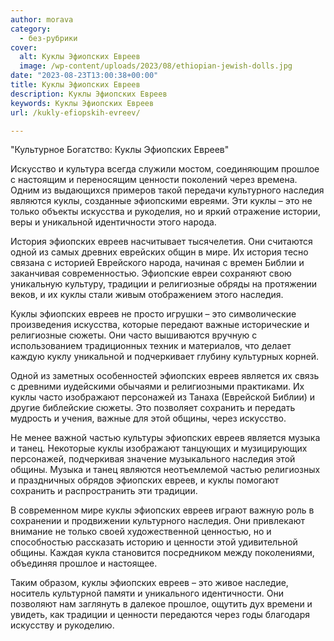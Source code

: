 ```yaml
---
author: morava
category:
  - без-рубрики
cover:
  alt: Куклы Эфиопских Евреев
  image: /wp-content/uploads/2023/08/ethiopian-jewish-dolls.jpg
date: "2023-08-23T13:00:38+00:00"
title: Куклы Эфиопских Евреев
description: Куклы Эфиопских Евреев
keywords: Куклы Эфиопских Евреев
url: /kukly-efiopskih-evreev/

---
```

"Культурное Богатство: Куклы Эфиопских Евреев"

Искусство и культура всегда служили мостом, соединяющим прошлое с настоящим и переносящим ценности поколений через времена. Одним из выдающихся примеров такой передачи культурного наследия являются куклы, созданные эфиопскими евреями. Эти куклы – это не только объекты искусства и рукоделия, но и яркий отражение истории, веры и уникальной идентичности этого народа.

История эфиопских евреев насчитывает тысячелетия. Они считаются одной из самых древних еврейских общин в мире. Их история тесно связана с историей Еврейского народа, начиная с времен Библии и заканчивая современностью. Эфиопские евреи сохраняют свою уникальную культуру, традиции и религиозные обряды на протяжении веков, и их куклы стали живым отображением этого наследия.

Куклы эфиопских евреев не просто игрушки – это символические произведения искусства, которые передают важные исторические и религиозные сюжеты. Они часто вышиваются вручную с использованием традиционных техник и материалов, что делает каждую куклу уникальной и подчеркивает глубину культурных корней.

Одной из заметных особенностей эфиопских евреев является их связь с древними иудейскими обычаями и религиозными практиками. Их куклы часто изображают персонажей из Танаха (Еврейской Библии) и другие библейские сюжеты. Это позволяет сохранить и передать мудрость и учения, важные для этой общины, через искусство.

Не менее важной частью культуры эфиопских евреев является музыка и танец. Некоторые куклы изображают танцующих и музицирующих персонажей, подчеркивая значение музыкального наследия этой общины. Музыка и танец являются неотъемлемой частью религиозных и праздничных обрядов эфиопских евреев, и куклы помогают сохранить и распространить эти традиции.

В современном мире куклы эфиопских евреев играют важную роль в сохранении и продвижении культурного наследия. Они привлекают внимание не только своей художественной ценностью, но и способностью рассказать историю и ценности этой удивительной общины. Каждая кукла становится посредником между поколениями, объединяя прошлое и настоящее.

Таким образом, куклы эфиопских евреев – это живое наследие, носитель культурной памяти и уникального идентичности. Они позволяют нам заглянуть в далекое прошлое, ощутить дух времени и увидеть, как традиции и ценности передаются через годы благодаря искусству и рукоделию.
